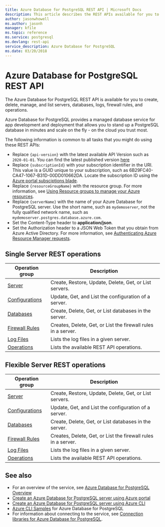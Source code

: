 ```yaml
---
title: Azure Database for PostgreSQL REST API | Microsoft Docs
description: This article describes the REST APIs available for you to use with Azure Database for PostgreSQL to create, delete, manage, and list servers, databases, logs, firewall rules, and operations.
author: jasonwhowell
ms.author: jasonh
manager: kfile
ms.topic: reference
ms.service: postgresql
ms.devlang: rest-api
service_description: Azure Database for PostgreSQL
ms.date: 03/20/2018
---
```


# Azure Database for PostgreSQL REST API
The Azure Database for PostgreSQL REST API is available for you to create, delete, manage, and list servers, databases, logs, firewall rules, and operations. 

Azure Database for PostgreSQL provides a managed database service for app development and deployment that allows you to stand up a PostgreSQL database in minutes and scale on the fly - on the cloud you trust most.

 The following information is common to all tasks that you might do using these REST APIs:  
-   Replace `{api-version}` with the latest available API Version such as `2020-01-01`. You can find the latest published version [here](https://github.com/Azure/azure-rest-api-specs/tree/master/specification/postgresql/resource-manager/Microsoft.DBforPostgreSQL/stable)
-   Replace `{subscriptionId}` with your subscription identifier in the URI. This value is a GUID unique to your subscription, such as 6B29FC40-CA47-1067-B31D-00DD010662DA.  Locate the subscription ID using the [Azure portal subsciptions blade](https://portal.azure.com/#blade/Microsoft_Azure_Billing/SubscriptionsBlade).
-   Replace `{resourceGroupName}` with the resource group. For more information, see [Using Resource groups to manage your Azure resources](https://azure.microsoft.com/documentation/articles/azure-preview-portal-using-resource-groups/).  
-   Replace `{serverName}` with the name of your Azure Database for PostgreSQL server. Use the short name, such as `mydemoserver`, not the fully qualified network name, such as `mydemoserver.postgres.database.azure.com`.
-   Set the Content-Type header to **application/json**.  
-   Set the Authorization header to a JSON Web Token that you obtain from Azure Active Directory. For more information, see [Authenticating Azure Resource Manager requests](https://msdn.microsoft.com/library/azure/dn790557.aspx). 

## Single Server REST operations

| Operation group | Description |
|---|---|
| [Server](/rest/api/postgresql/singleserver/servers) | Create, Restore, Update, Delete, Get, or List servers. |
| [Configurations](/rest/api/postgresql/singleserver/configurations) | Update, Get, and List the configuration of a server. | 
| [Databases](/rest/api/postgresql/singleserver/databases)  | Create, Delete, Get, or List databases in the server. | 
| [Firewall Rules](/rest/api/postgresql/singleserver/firewallrules) | Creates, Delete, Get, or List the firewall rules in a server. |
| [Log Files](/rest/api/postgresql/singleserver/logfiles) | Lists the log files in a given server. |
| [Operations](/rest/api/postgresql/singleserver/operations) | Lists the available REST API operations. |

## Flexible Server REST operations

| Operation group | Description |
|---|---|
| [Server](/rest/api/postgresql/flexibleserver(preview)/servers) | Create, Restore, Update, Delete, Get, or List servers. |
| [Configurations](/rest/api/postgresql/flexibleserver(preview)/configurations) | Update, Get, and List the configuration of a server. | 
| [Databases](/rest/api/postgresql/flexibleserver(preview)/databases)  | Create, Delete, Get, or List databases in the server. | 
| [Firewall Rules](/rest/api/postgresql/flexibleserver(preview)/firewallrules) | Creates, Delete, Get, or List the firewall rules in a server. |
| [Log Files](xref:management.azure.com.postgresql.logfiles) | Lists the log files in a given server. |
| [Operations](/rest/api/postgresql/flexibleserver(preview)/operations) | Lists the available REST API operations. |


## See also
- For an overview of the service, see [Azure Database for PostgreSQL Overview](/azure/postgresql/overview)
- [Create an Azure Database for PostgreSQL server using Azure portal](/azure/postgresql/quickstart-create-server-database-portal)
- [Create an Azure Database for PostgreSQL server using Azure CLI](/azure/postgresql/quickstart-create-server-database-azure-cli)
- [Azure CLI Samples](/azure/postgresql/sample-scripts-azure-cli) for Azure Database for PostgreSQL
- For information about connecting to the service, see [Connection libraries for Azure Database for PostgreSQL](/azure/postgresql/concepts-connection-libraries).
